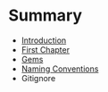 # Summary

* [Introduction](README.md)
* [First Chapter](chapter1.md)
* [Gems](gems.md)
* [Naming Conventions](naming_conventions.md)
* Gitignore

